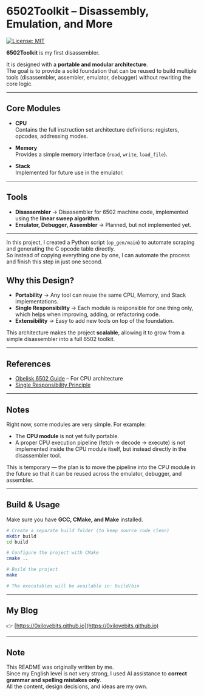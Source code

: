 # 6502Toolkit – Disassembly, Emulation, and More

[![License: MIT](https://img.shields.io/badge/License-MIT-blue.svg)](https://opensource.org/licenses/MIT)

**6502Toolkit** is my first disassembler.  

It is designed with a **portable and modular architecture**.  
The goal is to provide a solid foundation that can be reused to build multiple tools (disassembler, assembler, emulator, debugger) without rewriting the core logic.  

---

## Core Modules

- **CPU**  
  Contains the full instruction set architecture definitions: registers, opcodes, addressing modes.  

- **Memory**  
  Provides a simple memory interface (`read`, `write`, `load_file`).  

- **Stack**  
  Implemented for future use in the emulator.  

---

## Tools

- **Disassembler** → Disassembler for 6502 machine code, implemented using the **linear sweep algorithm**.  
- **Emulator, Debugger, Assembler** → Planned, but not implemented yet.  

---

In this project, I created a Python script (`op_gen/main`) to automate scraping and generating the C opcode table directly.  
So instead of copying everything one by one, I can automate the process and finish this step in just one second.


## Why this Design?

- **Portability** → Any tool can reuse the same CPU, Memory, and Stack implementations.  
- **Single Responsibility** → Each module is responsible for one thing only, which helps when improving, adding, or refactoring code.  
- **Extensibility** → Easy to add new tools on top of the foundation.  

This architecture makes the project **scalable**, allowing it to grow from a simple disassembler into a full 6502 toolkit.  

---

## References

- [Obelisk 6502 Guide](https://www.nesdev.org/obelisk-6502-guide/) – For CPU architecture  
- [Single Responsibility Principle](https://en.wikipedia.org/wiki/Single-responsibility_principle)  
---

## Notes

Right now, some modules are very simple. For example:  

- The **CPU module** is not yet fully portable.  
- A proper CPU execution pipeline (fetch → decode → execute) is not implemented inside the CPU module itself, but instead directly in the disassembler tool.  

This is temporary — the plan is to move the pipeline into the CPU module in the future so that it can be reused across the emulator, debugger, and assembler.  

---

## Build & Usage

Make sure you have **GCC, CMake, and Make** installed.  

```bash
# Create a separate build folder (to keep source code clean)
mkdir build
cd build

# Configure the project with CMake
cmake ..

# Build the project
make

# The executables will be available in: build/bin
```

---

## My Blog

👉 [https://0xilovebits.github.io](https://0xilovebits.github.io)

---

## Note

This README was originally written by me.  
Since my English level is not very strong, I used AI assistance to **correct grammar and spelling mistakes only**.  
All the content, design decisions, and ideas are my own.
